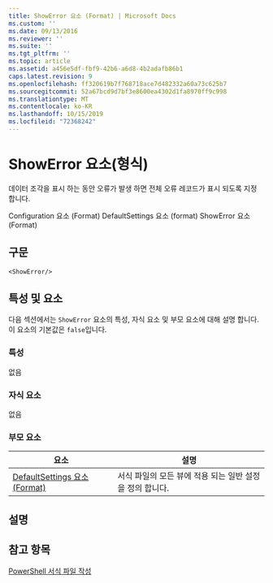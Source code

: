 ```yaml
---
title: ShowError 요소 (Format) | Microsoft Docs
ms.custom: ''
ms.date: 09/13/2016
ms.reviewer: ''
ms.suite: ''
ms.tgt_pltfrm: ''
ms.topic: article
ms.assetid: a456e5df-fbf9-42b6-a6d8-4b2adafb86b1
caps.latest.revision: 9
ms.openlocfilehash: ff320619b7f768718ace7d482332a60a73c625b7
ms.sourcegitcommit: 52a67bcd9d7bf3e8600ea4302d1fa8970ff9c998
ms.translationtype: MT
ms.contentlocale: ko-KR
ms.lasthandoff: 10/15/2019
ms.locfileid: "72368242"
---
```

# <a name="showerror-element-format"></a>ShowError 요소(형식)

데이터 조각을 표시 하는 동안 오류가 발생 하면 전체 오류 레코드가 표시 되도록 지정 합니다.

Configuration 요소 (Format) DefaultSettings 요소 (format) ShowError 요소 (Format)

## <a name="syntax"></a>구문

```scr
<ShowError/>
```

## <a name="attributes-and-elements"></a>특성 및 요소

다음 섹션에서는 `ShowError` 요소의 특성, 자식 요소 및 부모 요소에 대해 설명 합니다. 이 요소의 기본값은 `false`입니다.

### <a name="attributes"></a>특성

없음

### <a name="child-elements"></a>자식 요소

없음

### <a name="parent-elements"></a>부모 요소

|요소|설명|
|-------------|-----------------|
|[DefaultSettings 요소 (Format)](./defaultsettings-element-format.md)|서식 파일의 모든 뷰에 적용 되는 일반 설정을 정의 합니다.|

## <a name="remarks"></a>설명

## <a name="see-also"></a>참고 항목

[PowerShell 서식 파일 작성](./writing-a-powershell-formatting-file.md)
